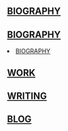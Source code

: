 ## [BIOGRAPHY](https://tianshu-z.github.io/BIOGRAPHY/)


## [BIOGRAPHY](biography.html)


<li><a href="biography.html">BIOGRAPHY</a></li>


## [WORK](https://tianshu-z.github.io/WORK/)

## [WRITING](https://tianshu-z.github.io/WRITING/)

## [BLOG](https://tianshu-z.github.io/BLOG/)
